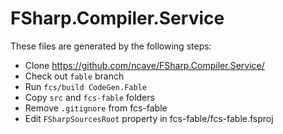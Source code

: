 # FSharp.Compiler.Service

These files are generated by the following steps:

- Clone https://github.com/ncave/FSharp.Compiler.Service/
- Check out `fable` branch
- Run `fcs/build CodeGen.Fable`
- Copy `src` and `fcs-fable` folders
- Remove `.gitignore` from fcs-fable
- Edit `FSharpSourcesRoot` property in fcs-fable/fcs-fable.fsproj

